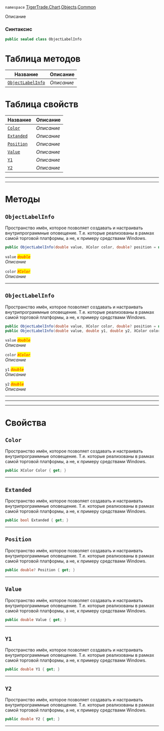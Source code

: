 
`namespace` [TigerTrade.Chart](../../../TigerTrade.Chart.md).[Objects](../../../TigerTrade.Chart/Objects.md).[Common](../../../TigerTrade.Chart/Objects/Common.md)


Описание

### Синтаксис
```csharp
public sealed class ObjectLabelInfo
```


# Таблица методов
| Название | Описание |
| --- | --- |
| [`ObjectLabelInfo`](./ObjectLabelInfo.cs/Методы/ObjectLabelInfo.md) | *Описание* |

# Таблица свойств
| Название | Описание |
| --- | --- |
| [`Color`](./ObjectLabelInfo.cs/Свойства/Color.md) | *Описание* |
| [`Extanded`](./ObjectLabelInfo.cs/Свойства/Extanded.md) | *Описание* |
| [`Position`](./ObjectLabelInfo.cs/Свойства/Position.md) | *Описание* |
| [`Value`](./ObjectLabelInfo.cs/Свойства/Value.md) | *Описание* |
| [`Y1`](./ObjectLabelInfo.cs/Свойства/Y1.md) | *Описание* |
| [`Y2`](./ObjectLabelInfo.cs/Свойства/Y2.md) | *Описание* |





***  
***  
# Методы

## `ObjectLabelInfo`
Пространство имён, которое позволяет создавать и настраивать внутрипрограммные оповещение. Т.е. которые реализованы в рамках самой торговой платформы, а не, к примеру средствами Windows.

```csharp
public ObjectLabelInfo(double value, XColor color, double? position = null)
```

`value` <mark style="color:red;">*`double`*</mark>  
 *Описание*  

`color` <mark style="color:red;">*`XColor`*</mark>  
 *Описание*  


***  

## `ObjectLabelInfo`
Пространство имён, которое позволяет создавать и настраивать внутрипрограммные оповещение. Т.е. которые реализованы в рамках самой торговой платформы, а не, к примеру средствами Windows.

```csharp
public ObjectLabelInfo(double value, XColor color, double? position = null)
public ObjectLabelInfo(double value, double y1, double y2, XColor color)
```

`value` <mark style="color:red;">*`double`*</mark>  
 *Описание*  

`color` <mark style="color:red;">*`XColor`*</mark>  
 *Описание*  

`y1` <mark style="color:red;">*`double`*</mark>  
 *Описание*  

`y2` <mark style="color:red;">*`double`*</mark>  
 *Описание*  


***  
***  
 ***  
# Свойства

## `Color`
Пространство имён, которое позволяет создавать и настраивать внутрипрограммные оповещение. Т.е. которые реализованы в рамках самой торговой платформы, а не, к примеру средствами Windows.

```csharp
public XColor Color { get; }
```  
***

## `Extanded`
Пространство имён, которое позволяет создавать и настраивать внутрипрограммные оповещение. Т.е. которые реализованы в рамках самой торговой платформы, а не, к примеру средствами Windows.

```csharp
public bool Extanded { get; }
```  
***

## `Position`
Пространство имён, которое позволяет создавать и настраивать внутрипрограммные оповещение. Т.е. которые реализованы в рамках самой торговой платформы, а не, к примеру средствами Windows.

```csharp
public double? Position { get; }
```  
***

## `Value`
Пространство имён, которое позволяет создавать и настраивать внутрипрограммные оповещение. Т.е. которые реализованы в рамках самой торговой платформы, а не, к примеру средствами Windows.

```csharp
public double Value { get; }
```  
***

## `Y1`
Пространство имён, которое позволяет создавать и настраивать внутрипрограммные оповещение. Т.е. которые реализованы в рамках самой торговой платформы, а не, к примеру средствами Windows.

```csharp
public double Y1 { get; }
```  
***

## `Y2`
Пространство имён, которое позволяет создавать и настраивать внутрипрограммные оповещение. Т.е. которые реализованы в рамках самой торговой платформы, а не, к примеру средствами Windows.

```csharp
public double Y2 { get; }
```  
***

